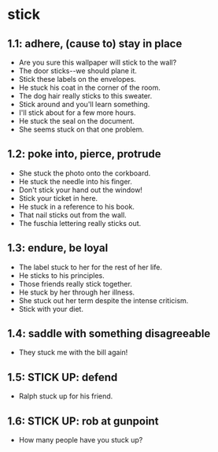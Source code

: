 # stick
## 1.1: adhere, (cause to) stay in place

  *  Are you sure this wallpaper will stick to the wall?
  *  The door sticks--we should plane it.
  *  Stick these labels on the envelopes.
  *  He stuck his coat in the corner of the room.
  *  The dog hair really sticks to this sweater.
  *  Stick around and you'll learn something.
  *  I'll stick about for a few more hours.
  *  He stuck the seal on the document.
  *  She seems stuck on that one problem.

## 1.2: poke into, pierce, protrude

  *  She stuck the photo onto the corkboard.
  *  He stuck the needle into his finger.
  *  Don't stick your hand out the window!
  *  Stick your ticket in here.
  *  He stuck in a reference to his book.
  *  That nail sticks out from the wall.
  *  The fuschia lettering really sticks out.

## 1.3: endure, be loyal

  *  The label stuck to her for the rest of her life.
  *  He sticks to his principles.
  *  Those friends really stick together.
  *  He stuck by her through her illness.
  *  She stuck out her term despite the intense criticism.
  *  Stick with your diet.

## 1.4: saddle with something disagreeable

  *  They stuck me with the bill again!

## 1.5: STICK UP: defend

  *  Ralph stuck up for his friend.

## 1.6: STICK UP: rob at gunpoint

  *  How many people have you stuck up?
